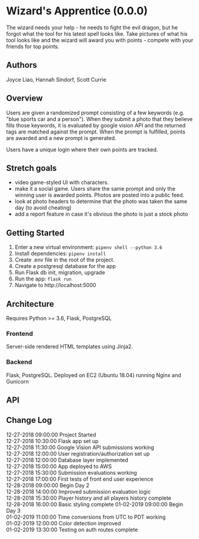 # Wizard's Apprentice (0.0.0)
The wizard needs your help - he needs to fight the evil dragon, but he forgot what the tool for his latest spell looks like. Take pictures of what his tool looks like and the wizard will award you with points - compete with your friends for top points.

## Authors
Joyce Liao, Hannah Sindorf, Scott Currie

## Overview
Users are given a randomized prompt consisting of a few keywords (e.g. "blue sports car and a person"). When they submit a photo that they believe fills those keywords, it is evaluated by google vision API and the returned tags are matched against the prompt. When the prompt is fulfilled, points are awarded and a new prompt is generated.

Users have a unique login where their own points are tracked.

## Stretch goals
- video game-styled UI with characters.
- make it a social game. Users share the same prompt and only the winning user is awarded points. Photos are posted into a public feed.
- look at photo headers to determine that the photo was taken the same day (to avoid cheating)
- add a report feature in case it's obvious the photo is just a stock photo


## Getting Started
1. Enter a new virtual environment: `pipenv shell --python 3.6`
2. Install dependencies: `pipenv install`
3. Create .env file in the root of the project.
4. Create a postgresql database for the app
5. Run Flask db init, migration, upgrade
6. Run the app: `flask run`
7. Navigate to http://localhost:5000


## Architecture
Requires Python >= 3.6, Flask, PostgreSQL

### Frontend
Server-side rendered HTML templates using Jinja2.

### Backend
Flask, PostgreSQL. Deployed on EC2 (Ubuntu 18.04) running Nginx and Gunicorn

## API
<!-- Provide detailed instructions for your applications usage. This should include any methods or endpoints available to the user/client/developer. Each section should be formatted to provide clear syntax for usage, example calls including input data requirements and options, and example responses or return values. -->


## Change Log
12-27-2018    09:00:00    Project Started  
12-27-2018    10:30:00    Flask app set up  
12-27-2018    11:30:00    Google Vision API submissions working  
12-27-2018    12:00:00    User registration/authorization set up  
12-27-2018    12:00:00    Database layer implemented  
12-27-2018    15:00:00    App deployed to AWS  
12-27-2018    15:30:00    Submission evaluations working  
12-27-2018    17:00:00    First tests of front end user experience  
12-28-2018    09:00:00    Begin Day 2  
12-28-2018    14:00:00    Improved submission evaluation logic  
12-28-2018    15:30:00    Player history and all players history complete  
12-28-2018    16:00:00    Basic styling complete 
01-02-2019    09:00:00    Begin Day 3  
01-02-2019    11:00:00    Time conversions from UTC to PDT working  
01-02-2019    12:00:00    Color detection improved  
01-02-2019    13:30:00    Testing on auth routes complete  

